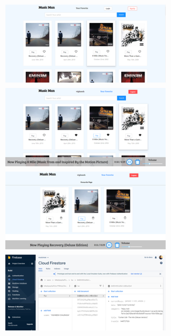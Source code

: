 ![](src/Images/sss1.png)

![](src/Images/sss2.png)

![](src/Images/sss3.png)

![](src/Images/sss4.png)
